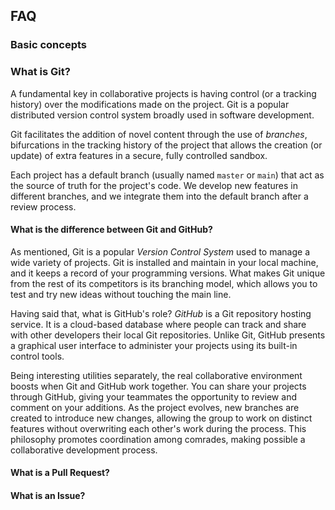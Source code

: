 ## FAQ

### Basic concepts

### What is Git?
A fundamental key in collaborative projects is having control (or a tracking history) over the 
modifications made on the project. Git is a popular distributed version control system broadly 
used in software development.

Git facilitates the addition of novel content through the use of _branches_, 
bifurcations in the tracking history of the project that allows the creation 
(or update) of extra features in a secure, fully controlled sandbox. 

Each project has a default branch (usually named `master` or `main`) that act as the source of truth 
for the project's code. We develop new features in different branches, and we integrate them into the default branch
after a review process.

#### What is the difference between Git and GitHub?
<!---Naming conventions in programming languages is anything but clear. While HTML and CSS describe what the code is about, others like C++ are named after its origin. We have also the case of Java and JavaScript,  -->
As mentioned, Git is a popular _Version Control System_ used to manage a wide variety of projects. Git is installed and maintain in your local machine, and it keeps a record of your programming versions. What makes Git unique from the rest of its competitors is its branching model, which allows you to test and try new ideas without touching the main line. 

Having said that, what is GitHub's role? _GitHub_ is a Git repository hosting service. It is a cloud-based database where people can track and share with other developers their local Git repositories. Unlike Git, GitHub presents a graphical user interface to administer your projects using its built-in control tools. 

Being interesting utilities separately, the real collaborative environment boosts when Git and GitHub work together. You can share your projects through GitHub, giving your teammates the opportunity to review and comment on your additions. As the project evolves, new branches are created to introduce new changes, allowing the group to work on distinct features without overwriting each other's work during the process. This philosophy promotes coordination among comrades, making possible a collaborative development process.

#### What is a Pull Request?

#### What is an Issue?
